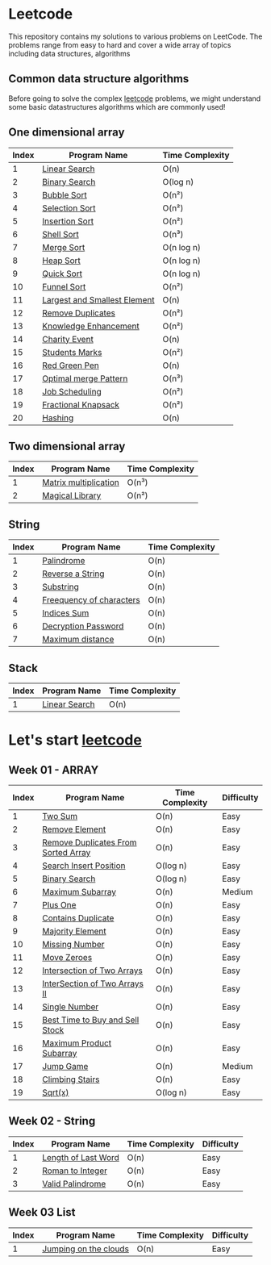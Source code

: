 # Leetcode 

This repository contains my solutions to various problems on LeetCode. The problems range from easy to hard and cover a wide array of topics including data structures, algorithms

## Common data structure algorithms 
Before going to solve the complex [leetcode](https://leetcode.com/) problems, we might understand some basic datastructures algorithms which are commonly used!

## One dimensional array
| Index | Program Name                                                                                                                                                    | Time Complexity |
|-------|-----------------------------------------------------------------------------------------------------------------------------------------------------------------|-----|
| 1     | [Linear Search](https://github.com/ananthu-m-01/Leetcode-Java/blob/main/src/main/java/week00/OneDimensionalArray/LinearSearch.java)                             | O(n) |
| 2     | [Binary Search](https://github.com/ananthu-m-01/Leetcode-Java/blob/main/src/main/java/week00/OneDimensionalArray/BinarySearch.java)                             | O(log n) |
| 3     | [Bubble Sort](https://github.com/ananthu-m-01/Leetcode-Java/blob/main/src/main/java/week00/OneDimensionalArray/BubbleSort.java)                                 | O(n²) |
| 4     | [Selection Sort](https://github.com/ananthu-m-01/Leetcode-Java/blob/main/src/main/java/week00/OneDimensionalArray/SelectionSort.java)                           | O(n²) |
| 5     | [Insertion Sort](https://github.com/ananthu-m-01/Leetcode-Java/blob/main/src/main/java/week00/OneDimensionalArray/InsertionSort.java)                           | O(n²) |
| 6     | [Shell Sort](https://github.com/ananthu-m-01/Leetcode-Java/blob/main/src/main/java/week00/OneDimensionalArray/ShellSort.java)                                   | O(n³) |
| 7     | [Merge Sort](https://github.com/ananthu-m-01/Leetcode-Java/blob/main/src/main/java/week00/OneDimensionalArray/MergeSort.java)                                   | O(n log n) |
| 8     | [Heap Sort](https://github.com/ananthu-m-01/Leetcode-Java/blob/main/src/main/java/week00/OneDimensionalArray/HeapSort.java)                                    | O(n log n) |
| 9     | [Quick Sort](https://github.com/ananthu-m-01/Leetcode-Java/blob/main/src/main/java/week00/OneDimensionalArray/MergeSort.java)                                   | O(n log n) |
| 10    | [Funnel Sort](https://github.com/ananthu-m-01/Leetcode-Java/blob/main/src/main/java/week00/OneDimensionalArray/MergeSort.java)                                  | O(n²) |
| 11    | [Largest and Smallest Element](https://github.com/ananthu-m-01/Leetcode-Java/blob/main/src/main/java/week00/OneDimensionalArray/LargestAndSmallestElement.java) | O(n) |
| 12    | [Remove Duplicates](https://github.com/ananthu-m-01/Leetcode-Java/blob/main/src/main/java/week00/OneDimensionalArray/RemoveDuplicates.java)                     | O(n²) |
| 13    | [Knowledge Enhancement](https://github.com/ananthu-m-01/Leetcode-Java/blob/main/src/main/java/week00/OneDimensionalArray/KnowledgeEnhancement.java)             | O(n²) |
| 14    | [Charity Event](https://github.com/ananthu-m-01/Leetcode-Java/blob/main/src/main/java/week00/OneDimensionalArray/CharityEvent.java)                             | O(n) |
| 15    | [Students Marks](https://github.com/ananthu-m-01/Leetcode-Java/blob/main/src/main/java/week00/OneDimensionalArray/StudentsMarks.java)                           | O(n²) |
| 16    | [Red Green Pen](https://github.com/ananthu-m-01/Leetcode-Java/blob/main/src/main/java/week00/OneDimensionalArray/RedGreenPen.java)                              | O(n) |
| 17    | [Optimal merge Pattern](https://github.com/ananthu-m-01/Leetcode-Java/blob/main/src/main/java/week00/OneDimensionalArray/OptimalMergePattern.java)              | O(n³) |
| 18    | [Job Scheduling](https://github.com/ananthu-m-01/Leetcode-Java/blob/main/src/main/java/week00/OneDimensionalArray/JobScheduling.java)                           | O(n²) |
| 19    | [Fractional Knapsack](https://github.com/ananthu-m-01/Leetcode-Java/blob/main/src/main/java/week00/OneDimensionalArray/FractionalKnapSack.java)                 | O(n²) |
| 20    | [Hashing](https://github.com/ananthu-m-01/Leetcode-Java/blob/main/src/main/java/week00/OneDimensionalArray/Hashing.java)                                    | O(n) |

## Two dimensional array
| Index | Program Name                                                                                                                                        | Time Complexity |
|-------|-----------------------------------------------------------------------------------------------------------------------------------------------------|-----------|
| 1     | [Matrix multiplication](https://github.com/ananthu-m-01/Leetcode-Java/blob/main/src/main/java/week00/TwoDimensionalArray/MatrixMultiplication.java) | O(n³)     |
| 2     | [Magical Library](https://github.com/ananthu-m-01/Leetcode-Java/blob/main/src/main/java/week00/TwoDimensionalArray/MagicalLibrary.java)             | O(n²)          |

## String
| Index | Program Name                                                                                                                              | Time Complexity |
|-------|-------------------------------------------------------------------------------------------------------------------------------------------|-----------|
| 1     | [Palindrome](https://github.com/ananthu-m-01/Leetcode-Java/blob/main/src/main/java/week00/String/Palindrome.java)                         | O(n)      |
| 2     | [Reverse a String](https://github.com/ananthu-m-01/Leetcode-Java/blob/main/src/main/java/week00/String/ReverseString.java)                | O(n)      |
| 3     | [Substring](https://github.com/ananthu-m-01/Leetcode-Java/blob/main/src/main/java/week00/String/SubString.java)                           | O(n)      |
| 4     | [Freequency of characters](https://github.com/ananthu-m-01/Leetcode-Java/blob/main/src/main/java/week00/String/FrequencyOfCharacter.java) | O(n)      |
| 5     | [Indices Sum](https://github.com/ananthu-m-01/Leetcode-Java/blob/main/src/main/java/week00/String/IndicesSumString.java)                  | O(n)      |
| 6     | [Decryption Password](https://github.com/ananthu-m-01/Leetcode-Java/blob/main/src/main/java/week00/String/DecryptionPassword.java)        | O(n)      |
| 7     | [Maximum distance](https://github.com/ananthu-m-01/Leetcode-Java/blob/main/src/main/java/week00/String/MaximumDistance.java)           | O(n)      |

## Stack
| Index | Program Name                                                                                                         | Time Complexity |
|-------|----------------------------------------------------------------------------------------------------------------------|-----------|
| 1     | [Linear Search](https://github.com/ananthu-m-01/Leetcode-Java/blob/main/src/main/java/week00/Stack/StackLinearSearch.java) | O(n)      |

# Let's start [leetcode](https://leetcode.com) 

## Week 01 - ARRAY
| Index | Program Name                                                                                              | Time Complexity | Difficulty |
|-------|-----------------------------------------------------------------------------------------------------------|-----------------|------------|
| 1     | [Two Sum](https://leetcode.com/problems/two-sum/)                                                         | O(n)            | Easy       |
| 2     | [Remove Element](https://leetcode.com/problems/remove-element/)                                           | O(n)            | Easy       |
| 3     | [Remove Duplicates From Sorted Array](https://leetcode.com/problems/remove-duplicates-from-sorted-array/) | O(n)            | Easy       |
| 4     | [Search Insert Position](https://leetcode.com/problems/search-insert-position/)                           | O(log n)            | Easy       |
| 5     | [Binary Search](https://leetcode.com/problems/binary-search/)                                             | O(log n)            | Easy       |
| 6     | [Maximum Subarray](https://leetcode.com/problems/maximum-subarray/)                                       | O(n)            | Medium     |
| 7     | [Plus One](https://leetcode.com/problems/plus-one/)                                                       | O(n)            | Easy       |
| 8     | [Contains Duplicate](https://leetcode.com/problems/contains-duplicate/)                                   | O(n)            | Easy       |
| 9     | [Majority Element](https://leetcode.com/problems/majority-element/)                                       | O(n)            | Easy       |
| 10    | [Missing Number](https://leetcode.com/problems/missing-number/)                                           | O(n)            | Easy       |
| 11    | [Move Zeroes](https://leetcode.com/problems/move-zeroes/)                                                 | O(n)            | Easy       |
| 12    | [Intersection of Two Arrays](https://leetcode.com/problems/intersection-of-two-arrays)                    | O(n)            | Easy       |
| 13    | [InterSection of Two Arrays II](https://leetcode.com/problems/intersection-of-two-arrays-ii/)             | O(n)            | Easy       |
| 14    | [Single Number](https://leetcode.com/problems/single-number/)                                             | O(n)            | Easy       |
| 15    | [Best Time to Buy and Sell Stock](https://leetcode.com/problems/best-time-to-buy-and-sell-stock/)         | O(n)            | Easy       |
| 16    | [Maximum Product Subarray](https://leetcode.com/problems/maximum-product-subarray/)                       | O(n)            | Easy       |
| 17    | [Jump Game](https://leetcode.com/problems/jump-game)                                                      | O(n)            | Medium     |
| 18    | [Climbing Stairs](https://leetcode.com/problems/climbing-stairs)                                          | O(n)            | Easy       |
| 19    | [Sqrt(x)](https://leetcode.com/problems/sqrtx/)                                          | O(log n)            | Easy       |

## Week 02 - String
| Index | Program Name                                                             | Time Complexity | Difficulty |
|-------|--------------------------------------------------------------------------|-----------------|------------|
| 1     | [Length of Last Word](https://leetcode.com/problems/length-of-last-word/) | O(n)            | Easy       |
| 2     | [Roman to Integer](https://leetcode.com/problems/roman-to-integer/)      | O(n)            | Easy       |
| 3     | [Valid Palindrome](https://leetcode.com/problems/valid-palindrome/)      | O(n)            | Easy       |

## Week 03 List
| Index | Program Name                                                               | Time Complexity | Difficulty |
|-------|----------------------------------------------------------------------------|-----------------|------------|
| 1     | [Jumping on the clouds](https://www.hackerrank.com/challenges/jumping-on-the-clouds/problem) | O(n)            | Easy       |